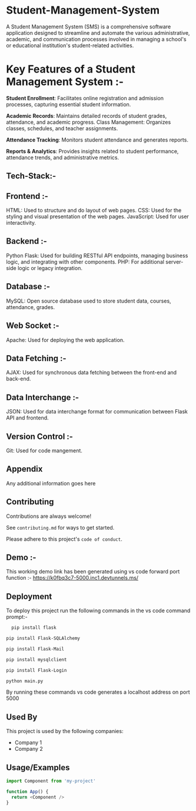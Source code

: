 
   #                                               Student-Management-System

A Student Management System (SMS) is a comprehensive software application designed to streamline and automate the various administrative, academic, and communication processes involved in managing a school's or educational institution's student-related activities.

 # Key Features of a Student Management System :-
**Student Enrollment**: Facilitates online registration and admission processes, capturing essential student information.

**Academic Records**: Maintains detailed records of student grades, attendance, and academic progress.
Class Management: Organizes classes, schedules, and teacher assignments.

**Attendance Tracking**: Monitors student attendance and generates reports.

**Reports & Analytics**: Provides insights related to student performance, attendance trends, and administrative metrics.

## Tech-Stack:-

## Frontend :-

HTML: Used to structure and do layout of web pages.
CSS: Used for the styling and visual presentation of the web pages.
JavaScript: Used for user interactivity.

## Backend :-

Python Flask: Used for building RESTful API endpoints, managing business logic, and integrating with other components.
PHP: For additional server-side logic or legacy integration.

## Database :-

MySQL: Open source database used to store student data, courses, attendance, grades. 

## Web Socket :-

Apache: Used for deploying the web application.

## Data Fetching :-

AJAX: Used for synchronous data fetching between the front-end and back-end.

## Data Interchange :-

JSON: Used for data interchange format for communication between Flask API and frontend.

## Version Control :-

Git: Used for code mangement.



## Appendix

Any additional information goes here




## Contributing

Contributions are always welcome!

See `contributing.md` for ways to get started.

Please adhere to this project's `code of conduct`.


## Demo :-
This working demo link has been generated using vs code forward port function :- https://k0fbq3c7-5000.inc1.devtunnels.ms/







## Deployment

To deploy this project run the following commands in the vs code command prompt:-

```bash
  pip install flask
```
```bash
pip install Flask-SQLAlchemy
```
```bash
pip install Flask-Mail
```
```bash
pip install mysqlclient
```
```bash
pip install Flask-Login
```
```bash
python main.py
```
By running these commands vs code generates a localhost address on port 5000

## Used By

This project is used by the following companies:

- Company 1
- Company 2


## Usage/Examples

```javascript
import Component from 'my-project'

function App() {
  return <Component />
}
```

